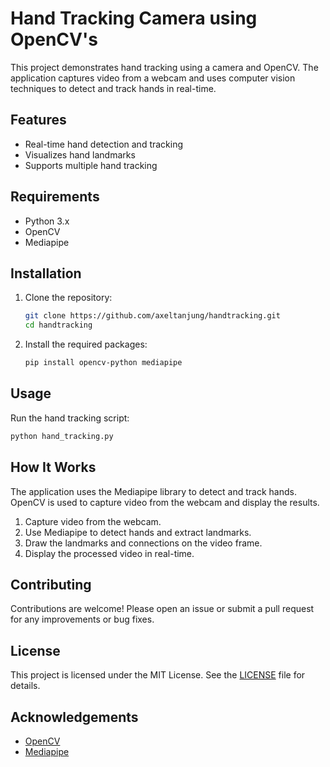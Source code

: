 # Hand Tracking Camera using OpenCV's

This project demonstrates hand tracking using a camera and OpenCV. The application captures video from a webcam and uses computer vision techniques to detect and track hands in real-time.

## Features

- Real-time hand detection and tracking
- Visualizes hand landmarks
- Supports multiple hand tracking

## Requirements

- Python 3.x
- OpenCV
- Mediapipe

## Installation

1. Clone the repository:
    ```bash
    git clone https://github.com/axeltanjung/handtracking.git
    cd handtracking
    ```

2. Install the required packages:
    ```bash
    pip install opencv-python mediapipe
    ```

## Usage

Run the hand tracking script:
```bash
python hand_tracking.py
```

## How It Works

The application uses the Mediapipe library to detect and track hands. OpenCV is used to capture video from the webcam and display the results.

1. Capture video from the webcam.
2. Use Mediapipe to detect hands and extract landmarks.
3. Draw the landmarks and connections on the video frame.
4. Display the processed video in real-time.

## Contributing

Contributions are welcome! Please open an issue or submit a pull request for any improvements or bug fixes.

## License

This project is licensed under the MIT License. See the [LICENSE](LICENSE) file for details.

## Acknowledgements

- [OpenCV](https://opencv.org/)
- [Mediapipe](https://mediapipe.dev/)
